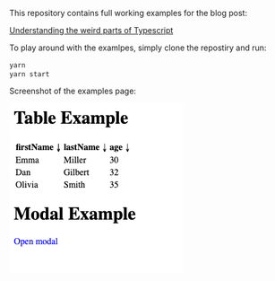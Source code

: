 This repository contains full working examples for the blog post:

[Understanding the weird parts of Typescript](https://medium.com/@moshekerbel/understanding-the-weird-parts-of-typescript-20c0fe26d314)

To play around with the examlpes, simply clone the repostiry and run:
```
yarn
yarn start
```

Screenshot of the examples page:


![Alt text](/examples.png?raw=true "Title")
